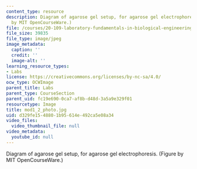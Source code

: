 ```yaml
---
content_type: resource
description: Diagram of agarose gel setup, for agarose gel electrophoresis. (Figure
  by MIT OpenCourseWare.)
file: /courses/20-109-laboratory-fundamentals-in-biological-engineering-fall-2007/d329fe1548801b95614e492ca5e08a34_mod1_2_photo.jpg
file_size: 39835
file_type: image/jpeg
image_metadata:
  caption: ''
  credit: ''
  image-alt: ''
learning_resource_types:
- Labs
license: https://creativecommons.org/licenses/by-nc-sa/4.0/
ocw_type: OCWImage
parent_title: Labs
parent_type: CourseSection
parent_uid: fc19e690-0ca7-af8b-d48d-3a5a9e329f01
resourcetype: Image
title: mod1_2_photo.jpg
uid: d329fe15-4880-1b95-614e-492ca5e08a34
video_files:
  video_thumbnail_file: null
video_metadata:
  youtube_id: null
---
```

Diagram of agarose gel setup, for agarose gel electrophoresis. (Figure by MIT OpenCourseWare.)